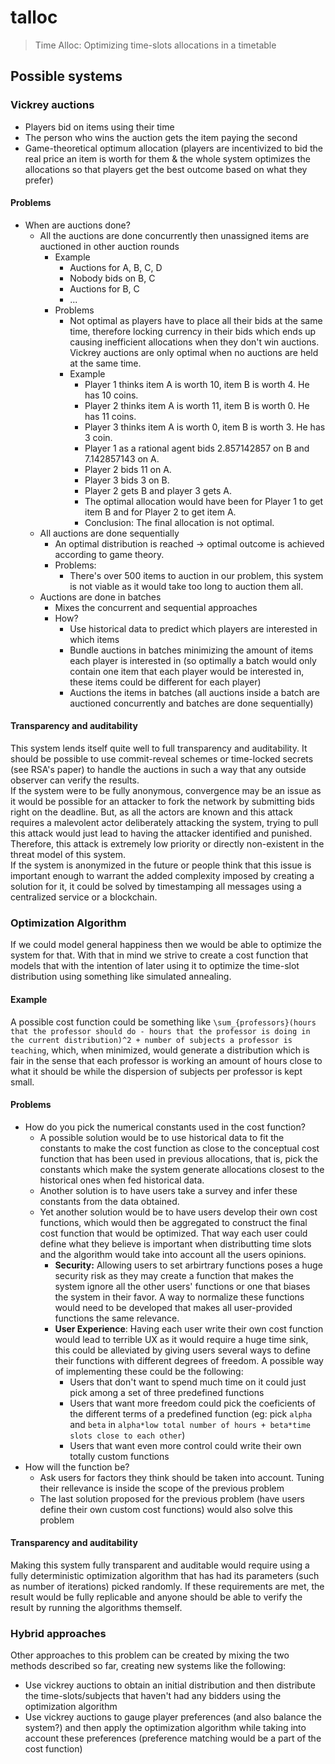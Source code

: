 # talloc
> Time Alloc: Optimizing time-slots allocations in a timetable

## Possible systems

### Vickrey auctions
- Players bid on items using their time
- The person who wins the auction gets the item paying the second  
- Game-theoretical optimum allocation (players are incentivized to bid the real price an item is worth for them & the whole system optimizes the allocations so that players get the best outcome based on what they prefer)

#### Problems
- When are auctions done?
  - All the auctions are done concurrently then unassigned items are auctioned in other auction rounds
    - Example
      - Auctions for A, B, C, D
      - Nobody bids on B, C
      - Auctions for B, C
      - ...
    - Problems
      - Not optimal as players have to place all their bids at the same time, therefore locking currency in their bids which ends up causing inefficient allocations when they don't win auctions. Vickrey auctions are only optimal when no auctions are held at the same time.
      - Example
        - Player 1 thinks item A is worth 10, item B is worth 4. He has 10 coins.
        - Player 2 thinks item A is worth 11, item B is worth 0. He has 11 coins.
        - Player 3 thinks item A is worth 0, item B is worth 3. He has 3 coin.
        - Player 1 as a rational agent bids 2.857142857 on B and 7.142857143 on A.
        - Player 2 bids 11 on A.
        - Player 3 bids 3 on B.
        - Player 2 gets B and player 3 gets A.
        - The optimal allocation would have been for Player 1 to get item B and for Player 2 to get item A.
        - Conclusion: The final allocation is not optimal.
  - All auctions are done sequentially
    - An optimal distribution is reached -> optimal outcome is achieved according to game theory.
    - Problems:
      - There's over 500 items to auction in our problem, this system is not viable as it would take too long to auction them all.
  - Auctions are done in batches
    - Mixes the concurrent and sequential approaches
    - How?
      - Use historical data to predict which players are interested in which items
      - Bundle auctions in batches minimizing the amount of items each player is interested in (so optimally a batch would only contain one item that each player would be interested in, these items could be different for each player)
      - Auctions the items in batches (all auctions inside a batch are auctioned concurrently and batches are done sequentially)

#### Transparency and auditability
This system lends itself quite well to full transparency and auditability. It should be possible to use commit-reveal schemes or time-locked secrets (see RSA's paper) to handle the auctions in such a way that any outside observer can verify the results.  
If the system were to be fully anonymous, convergence may be an issue as it would be possible for an attacker to fork the network by submitting bids right on the deadline. But, as all the actors are known and this attack requires a malevolent actor deliberately attacking the system, trying to pull this attack would just lead to having the attacker identified and punished. Therefore, this attack is extremely low priority or directly non-existent in the threat model of this system.  
If the system is anonymized in the future or people think that this issue is important enough to warrant the added complexity imposed by creating a solution for it, it could be solved by timestamping all messages using a centralized service or a blockchain.

### Optimization Algorithm
If we could model general happiness then we would be able to optimize the system for that. With that in mind we strive to create a cost function that models that with the intention of later using it to optimize the time-slot distribution using something like simulated annealing.

#### Example
A possible cost function could be something like `\sum_{professors}(hours that the professor should do - hours that the professor is doing in the current distribution)^2 + number of subjects a professor is teaching`, which, when minimized, would generate a distribution which is fair in the sense that each professor is working an amount of hours close to what it should be while the dispersion of subjects per professor is kept small.

#### Problems
- How do you pick the numerical constants used in the cost function?
  - A possible solution would be to use historical data to fit the constants to make the cost function as close to the conceptual cost function that has been used in previous allocations, that is, pick the constants which make the system generate allocations closest to the historical ones when fed historical data.
  - Another solution is to have users take a survey and infer these constants from the data obtained.
  - Yet another solution would be to have users develop their own cost functions, which would then be aggregated to construct the final cost function that would be optimized. That way each user could define what they believe is important when distributting time slots and the algorithm would take into account all the users opinions.
    - **Security:** Allowing users to set arbirtrary functions poses a huge security risk as they may create a function that makes the system ignore all the other users' functions or one that biases the system in their favor. A way to normalize these functions would need to be developed that makes all user-provided functions the same relevance.
    - **User Experience**: Having each user write their own cost function would lead to terrible UX as it would require a huge time sink, this could be alleviated by giving users several ways to define their functions with different degrees of freedom. A possible way of implementing these could be the following:
      - Users that don't want to spend much time on it could just pick among a set of three predefined functions
      - Users that want more freedom could pick the coeficients of the different terms of a predefined function (eg: pick `alpha` and `beta` in `alpha*low total number of hours + beta*time slots close to each other`)
      - Users that want even more control could write their own totally custom functions
- How will the function be?
  - Ask users for factors they think should be taken into account. Tuning their rellevance is inside the scope of the previous problem
  - The last solution proposed for the previous problem (have users define their own custom cost functions) would also solve this problem

#### Transparency and auditability
Making this system fully transparent and auditable would require using a fully deterministic optimization algorithm that has had its parameters (such as number of iterations) picked randomly. If these requirements are met, the result would be fully replicable and anyone should be able to verify the result by running the algorithms themself.

### Hybrid approaches
Other approaches to this problem can be created by mixing the two methods described so far, creating new systems like the following:
- Use vickrey auctions to obtain an initial distribution and then distribute the time-slots/subjects that haven't had any bidders using the optimization algorithm
- Use vickrey auctions to gauge player preferences (and also balance the system?) and then apply the optimization algorithm while taking into account these preferences (preference matching would be a part of the cost function)
